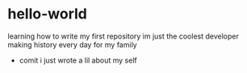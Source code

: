 # hello-world
learning how to write my first repository
im just the coolest developer making  history every day for my family


- comit i just wrote a lil about my self
